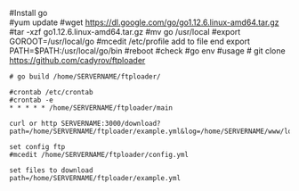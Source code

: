     
#Install go    
    #yum update
    #wget https://dl.google.com/go/go1.12.6.linux-amd64.tar.gz
    #tar -xzf go1.12.6.linux-amd64.tar.gz
    #mv go /usr/local
    #export GOROOT=/usr/local/go
    #mcedit /etc/profile
    add to file end export PATH=$PATH:/usr/local/go/bin
    #reboot
#check 
    #go env
#usage
    # git clone https://github.com/cadyrov/ftploader
    
    # go build /home/SERVERNAME/ftploader/
    
    #crontab /etc/crontab 
    #crontab -e
    * * * * * /home/SERVERNAME/ftploader/main
    
    curl or http SERVERNAME:3000/download?path=/home/SERVERNAME/ftploader/example.yml&log=/home/SERVERNAME/www/logs/log.log

    set config ftp 
    #mcedit /home/SERVERNAME/ftploader/config.yml

    set files to download 
    path=/home/SERVERNAME/ftploader/example.yml
    
